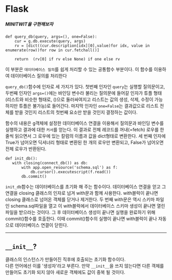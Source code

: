 Flask
======
##### MINITWIT을 구현해보자
```
def query_db(query, args=(), one=False):
    cur = g.db.execute(query, args)
    rv = [dict((cur.description[idx][0],value)for idx, value in   enumerate(row))for row in cur.fetchall()]
    
    return  (rv[0] if rv else None) if one else rv
```  
이 부분은 `데이터베이스 질의`를 쉽게 처리할 수 있는 공통함수 부분이다. 이 함수를 이용하여 데이터베이스 질의를 처리한다  

`query_db()`함수에 인자로 세 가지가 있다. 첫번째 인자인 `query`는 실행할 질의문이고, 두번째 인자인 `args=()`에는 바인딩 변수라 불리는 질의문에 들어갈 인자가 튜플 형태(리스트와 비슷한 형태로, ()으로 둘러싸여지고 리스트는 값의 생성, 삭제, 수정이 가능하지만 튜플은 불가능)로 들어간다. 마지막 인자인 `one=False`는 결과값으로 리스트 전체를 받을 것인지 리스트의 첫번째 요소만 받을 것인지 결정하는 값이다.    

함수의 내용은 g객체에 설정한 데이터베이스 연결을 이용해서 질의문과 바인딩 변수를 실행하고 결과에 대한 `커서`를 얻는다. 이 결과로 전체 레코드를 꺼내(=fetch) 로우를 한 줄씩 읽으면서 그 로우에 있는 칼럼의 이름과 값을 dict형태로 변환한다. 세 번째 인자에 True가 넘어오면 딕셔너리 형태로 변환된 한 개의 로우만 변환되고, False가 넘어오면 전체 로우가 반환된다.  

 ``` 
def init_db():
    with closing(connect_db()) as db:
        with app.open_resource('schema.sql') as f:
            db.cursor().executescript(f.read())
        db.commit()
```
`init_db`함수는 데이터베이스를 초기화 해 주는 함수이다. 데이터베이스 연결을 얻고 그 연결을 closing 클래스의 인자로 넘겨 with문과 함께 사용한다. with블럭이 끝나면 closing 클래스로 넘어온 객체를 닫거나 제거한다. 두 번째 with문은 역시 스키마 파일인 schema.sql파일을 열고 이 with블럭에서 데이터베이스 스키마 생성이 끝나면 열린 파일을 받으라는 것이다. 그 후 데이터베이스 생성이 끝나면 실행을 완료하기 위해 commit()함수를 호출한다. 이때 commit()함수의 실행이 끝나면 with블럭이 끝나 자동으로 데이터베이스 연결이 닫힌다.  
 
 ---
 ## `__init__`?
 클래스의 인스턴스가 만들어진 직후에 호출되는 초기화 함수이다.  
 다른 언어에선 이를 '생성자'라고 부른다. 만약 `__init__`을 쓰지 않는다면 다른 객체를 만들어도 초기화 되지 않아 새로운 객체에도 값이 중복 될 것이다.
   
